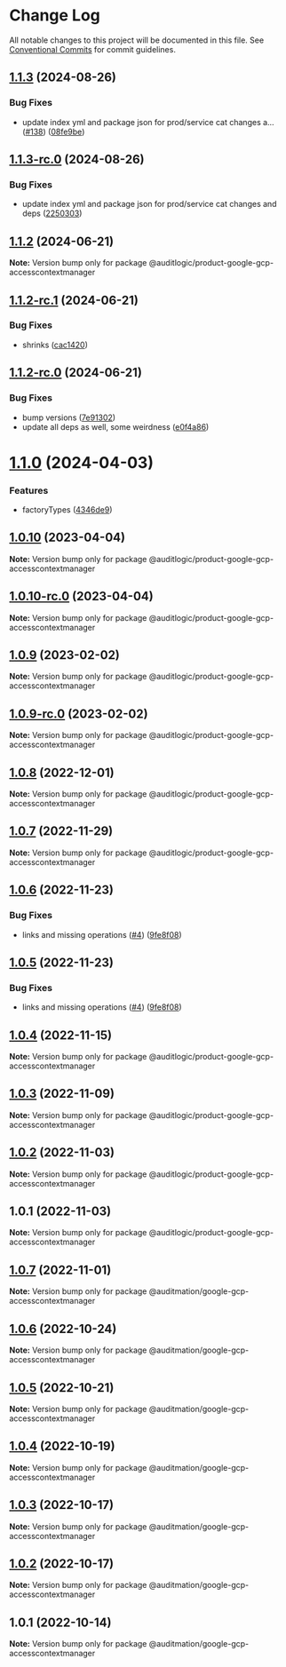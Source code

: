 # Change Log

All notable changes to this project will be documented in this file.
See [Conventional Commits](https://conventionalcommits.org) for commit guidelines.

## [1.1.3](https://github.com/auditlogic/product/compare/@auditlogic/product-google-gcp-accesscontextmanager@1.1.2...@auditlogic/product-google-gcp-accesscontextmanager@1.1.3) (2024-08-26)


### Bug Fixes

* update index yml and package json for prod/service cat changes a… ([#138](https://github.com/auditlogic/product/issues/138)) ([08fe9be](https://github.com/auditlogic/product/commit/08fe9beb1c8457462a19bc69caa02e6212d97e1a))





## [1.1.3-rc.0](https://github.com/auditlogic/product/compare/@auditlogic/product-google-gcp-accesscontextmanager@1.1.2...@auditlogic/product-google-gcp-accesscontextmanager@1.1.3-rc.0) (2024-08-26)


### Bug Fixes

* update index yml and package json for prod/service cat changes and deps ([2250303](https://github.com/auditlogic/product/commit/225030363a363608240135b7ebed386b28f01e4b))





## [1.1.2](https://github.com/auditlogic/product/compare/@auditlogic/product-google-gcp-accesscontextmanager@1.1.2-rc.1...@auditlogic/product-google-gcp-accesscontextmanager@1.1.2) (2024-06-21)

**Note:** Version bump only for package @auditlogic/product-google-gcp-accesscontextmanager





## [1.1.2-rc.1](https://github.com/auditlogic/product/compare/@auditlogic/product-google-gcp-accesscontextmanager@1.1.2-rc.0...@auditlogic/product-google-gcp-accesscontextmanager@1.1.2-rc.1) (2024-06-21)


### Bug Fixes

* shrinks ([cac1420](https://github.com/auditlogic/product/commit/cac14200fefcd8183ab69fe89a47bd3f70f563e9))





## [1.1.2-rc.0](https://github.com/auditlogic/product/compare/@auditlogic/product-google-gcp-accesscontextmanager@1.1.0...@auditlogic/product-google-gcp-accesscontextmanager@1.1.2-rc.0) (2024-06-21)


### Bug Fixes

* bump versions ([7e91302](https://github.com/auditlogic/product/commit/7e913023b8b312150ed7762c32fbbe616be71de5))
* update all deps as well, some weirdness ([e0f4a86](https://github.com/auditlogic/product/commit/e0f4a864714e2d3de6bbf3da014d5312fe53be2f))





# [1.1.0](https://github.com/auditlogic/product/compare/@auditlogic/product-google-gcp-accesscontextmanager@1.0.10...@auditlogic/product-google-gcp-accesscontextmanager@1.1.0) (2024-04-03)


### Features

* factoryTypes ([4346de9](https://github.com/auditlogic/product/commit/4346de92693aee892fccf725338ffc7b80ab182b))





## [1.0.10](https://github.com/auditlogic/product/compare/@auditlogic/product-google-gcp-accesscontextmanager@1.0.9...@auditlogic/product-google-gcp-accesscontextmanager@1.0.10) (2023-04-04)

**Note:** Version bump only for package @auditlogic/product-google-gcp-accesscontextmanager





## [1.0.10-rc.0](https://github.com/auditlogic/product/compare/@auditlogic/product-google-gcp-accesscontextmanager@1.0.9...@auditlogic/product-google-gcp-accesscontextmanager@1.0.10-rc.0) (2023-04-04)

**Note:** Version bump only for package @auditlogic/product-google-gcp-accesscontextmanager





## [1.0.9](https://github.com/auditlogic/product/compare/@auditlogic/product-google-gcp-accesscontextmanager@1.0.8...@auditlogic/product-google-gcp-accesscontextmanager@1.0.9) (2023-02-02)

**Note:** Version bump only for package @auditlogic/product-google-gcp-accesscontextmanager





## [1.0.9-rc.0](https://github.com/auditlogic/product/compare/@auditlogic/product-google-gcp-accesscontextmanager@1.0.8...@auditlogic/product-google-gcp-accesscontextmanager@1.0.9-rc.0) (2023-02-02)

**Note:** Version bump only for package @auditlogic/product-google-gcp-accesscontextmanager





## [1.0.8](https://github.com/auditlogic/product/compare/@auditlogic/product-google-gcp-accesscontextmanager@1.0.7...@auditlogic/product-google-gcp-accesscontextmanager@1.0.8) (2022-12-01)

**Note:** Version bump only for package @auditlogic/product-google-gcp-accesscontextmanager





## [1.0.7](https://github.com/auditlogic/product/compare/@auditlogic/product-google-gcp-accesscontextmanager@1.0.6...@auditlogic/product-google-gcp-accesscontextmanager@1.0.7) (2022-11-29)

**Note:** Version bump only for package @auditlogic/product-google-gcp-accesscontextmanager





## [1.0.6](https://github.com/auditlogic/product/compare/@auditlogic/product-google-gcp-accesscontextmanager@1.0.4...@auditlogic/product-google-gcp-accesscontextmanager@1.0.6) (2022-11-23)


### Bug Fixes

* links and missing operations ([#4](https://github.com/auditlogic/product/issues/4)) ([9fe8f08](https://github.com/auditlogic/product/commit/9fe8f08fe7c57fdb79f991ac35bd6ac2e7dcad38))





## [1.0.5](https://github.com/auditlogic/product/compare/@auditlogic/product-google-gcp-accesscontextmanager@1.0.4...@auditlogic/product-google-gcp-accesscontextmanager@1.0.5) (2022-11-23)


### Bug Fixes

* links and missing operations ([#4](https://github.com/auditlogic/product/issues/4)) ([9fe8f08](https://github.com/auditlogic/product/commit/9fe8f08fe7c57fdb79f991ac35bd6ac2e7dcad38))





## [1.0.4](https://github.com/auditlogic/product/compare/@auditlogic/product-google-gcp-accesscontextmanager@1.0.3...@auditlogic/product-google-gcp-accesscontextmanager@1.0.4) (2022-11-15)

**Note:** Version bump only for package @auditlogic/product-google-gcp-accesscontextmanager





## [1.0.3](https://github.com/auditlogic/product/compare/@auditlogic/product-google-gcp-accesscontextmanager@1.0.2...@auditlogic/product-google-gcp-accesscontextmanager@1.0.3) (2022-11-09)

**Note:** Version bump only for package @auditlogic/product-google-gcp-accesscontextmanager





## [1.0.2](https://github.com/auditlogic/product/compare/@auditlogic/product-google-gcp-accesscontextmanager@1.0.1...@auditlogic/product-google-gcp-accesscontextmanager@1.0.2) (2022-11-03)

**Note:** Version bump only for package @auditlogic/product-google-gcp-accesscontextmanager





## 1.0.1 (2022-11-03)

**Note:** Version bump only for package @auditlogic/product-google-gcp-accesscontextmanager





## [1.0.7](https://github.com/auditmation/store-content/compare/@auditmation/google-gcp-accesscontextmanager@1.0.6...@auditmation/google-gcp-accesscontextmanager@1.0.7) (2022-11-01)

**Note:** Version bump only for package @auditmation/google-gcp-accesscontextmanager





## [1.0.6](https://github.com/auditmation/store-content/compare/@auditmation/google-gcp-accesscontextmanager@1.0.5...@auditmation/google-gcp-accesscontextmanager@1.0.6) (2022-10-24)

**Note:** Version bump only for package @auditmation/google-gcp-accesscontextmanager





## [1.0.5](https://github.com/auditmation/store-content/compare/@auditmation/google-gcp-accesscontextmanager@1.0.4...@auditmation/google-gcp-accesscontextmanager@1.0.5) (2022-10-21)

**Note:** Version bump only for package @auditmation/google-gcp-accesscontextmanager





## [1.0.4](https://github.com/auditmation/store-content/compare/@auditmation/google-gcp-accesscontextmanager@1.0.3...@auditmation/google-gcp-accesscontextmanager@1.0.4) (2022-10-19)

**Note:** Version bump only for package @auditmation/google-gcp-accesscontextmanager





## [1.0.3](https://github.com/auditmation/store-content/compare/@auditmation/google-gcp-accesscontextmanager@1.0.2...@auditmation/google-gcp-accesscontextmanager@1.0.3) (2022-10-17)

**Note:** Version bump only for package @auditmation/google-gcp-accesscontextmanager





## [1.0.2](https://github.com/auditmation/store-content/compare/@auditmation/google-gcp-accesscontextmanager@1.0.1...@auditmation/google-gcp-accesscontextmanager@1.0.2) (2022-10-17)

**Note:** Version bump only for package @auditmation/google-gcp-accesscontextmanager





## 1.0.1 (2022-10-14)

**Note:** Version bump only for package @auditmation/google-gcp-accesscontextmanager
